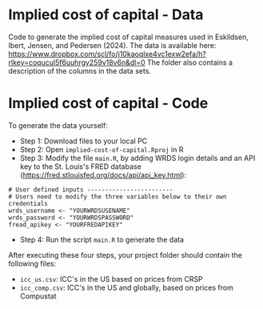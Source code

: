 # Implied cost of capital - Data
Code to generate the implied cost of capital measures used in Eskildsen, Ibert, Jensen, and Pedersen (2024). The data is available here:
https://www.dropbox.com/scl/fo/j10kaoqlxe4vc1exw2efa/h?rlkey=coqucul5f6uuhrgy259v18v6n&dl=0 
The folder also contains a description of the columns in the data sets.

# Implied cost of capital - Code
To generate the data yourself:
- Step 1: Download files to your local PC
- Step 2: Open `implied-cost-of-capital.Rproj` in R
- Step 3: Modify the file `main.R`, by adding WRDS login details and an API key to the St. Louis's FRED database (https://fred.stlouisfed.org/docs/api/api_key.html):
```
# User defined inputs ------------------------
# Users need to modify the three variables below to their own credentials
wrds_username <- "YOURWRDSUSENAME"
wrds_password <- "YOURWRDSPASSWORD"
fread_apikey <- "YOURFREDAPIKEY"
```
- Step 4: Run the script `main.R` to generate the data

After executing these four steps, your project folder should contain the following files:
- `icc_us.csv`: ICC's in the US based on prices from CRSP
- `icc_comp.csv`: ICC's in the US and globally, based on prices from Compustat

